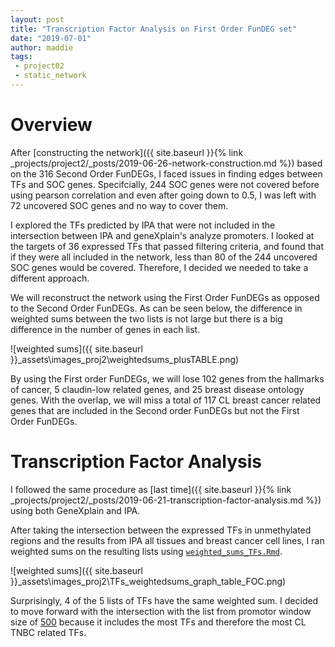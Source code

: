 ```yaml
---
layout: post
title: "Transcription Factor Analysis on First Order FunDEG set"
date: "2019-07-01"
author: maddie
tags:
 - project02
 - static_network
---
```

# Overview
After [constructing the network]({{ site.baseurl }}{% link _projects/project2/_posts/2019-06-26-network-construction.md %}) based on the 316 Second Order FunDEGs, I faced issues in finding edges between TFs and SOC genes. Specifcially, 244 SOC genes were not covered before using pearson correlation and even after going down to 0.5, I was left with 72 uncovered SOC genes and no way to cover them.   

I explored the TFs predicted by IPA that were not included in the intersection between IPA and geneXplain's analyze promoters. I looked at the targets of 36 expressed TFs that passed filtering criteria, and found that if they were all included in the network, less than 80 of the 244 uncovered SOC genes would be covered. Therefore, I decided we needed to take a different approach.  

We will reconstruct the network using the First Order FunDEGs as opposed to the Second Order FunDEGs. As can be seen below, the difference in weighted sums between the two lists is not large but there is a big difference in the number of genes in each list.

![weighted sums]({{ site.baseurl }}\_assets\images_proj2\weightedsums_plusTABLE.png)

By using the First order FunDEGs, we will lose 102 genes from the hallmarks of cancer, 5 claudin-low related genes, and 25 breast disease ontology genes. With the overlap, we will miss a total of 117 CL breast cancer related genes that are included in the Second order FunDEGs but not the First Order FunDEGs.

# Transcription Factor Analysis

I followed the same procedure as [last time]({{ site.baseurl }}{% link _projects/project2/_posts/2019-06-21-transcription-factor-analysis.md %}) using both GeneXplain and IPA. 

After taking the intersection between the expressed TFs in unmethylated regions and the results from IPA all tissues and breast cancer cell lines, I ran weighted sums on the resulting lists using [`weighted_sums_TFs.Rmd`](https://github.com/VeraLiconaResearchGroup/CancerReversion/blob/master/_projects/project2/Network_Components/TFs/FirstOrder_FunDEG_analysis/weighted_sums_TFs.Rmd).

![weighted sums]({{ site.baseurl }}\_assets\images_proj2\TFs_weightedsums_graph_table_FOC.png)

Surprisingly, 4 of the 5 lists of TFs have the same weighted sum. I decided to move forward with the intersection with the list from promotor window size of [500](https://github.com/VeraLiconaResearchGroup/CancerReversion/blob/master/_projects/project2/Network_Components/TFs/FirstOrder_FunDEG_analysis/TFs_APIPA_0500.csv) because it includes the most TFs and therefore the most CL TNBC related TFs.

